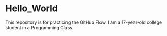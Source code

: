# Hello_World
This repository is for practicing the GitHub Flow.
I am a 17-year-old college student in a Programming Class.
